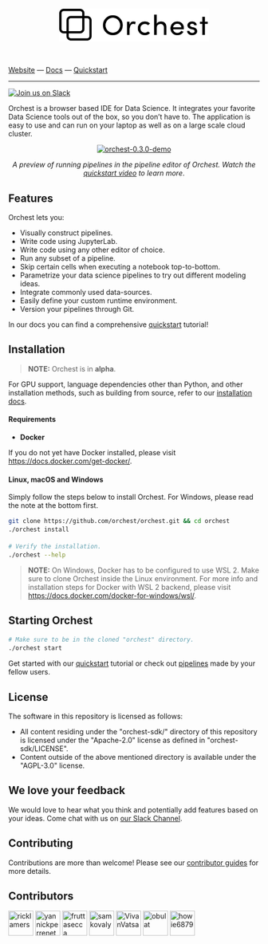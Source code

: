 <p align="center">
<a href="https://orchest.io">
  <img src="docs/source/img/logo.png" width="300px" />
</a>
</p>
<br/>

[Website](https://www.orchest.io) —
[Docs](https://orchest.readthedocs.io/en/stable/) —
[Quickstart](https://orchest.readthedocs.io/en/stable/getting_started/quickstart.html)

---

[![Join us on Slack](https://img.shields.io/badge/%20-Join%20us%20on%20Slack-blue?style=for-the-badge&logo=slack&labelColor=5c5c5c)](https://join.slack.com/t/orchest/shared_invite/zt-g6wooj3r-6XI8TCWJrXvUnXKdIKU_8w)

Orchest is a browser based IDE for Data Science. It integrates your favorite Data Science tools out of the box, so you don’t have to. The application is easy to use and can run on your laptop as well as on a large scale cloud cluster.

<p align="center">
<a target="_blank" href="https://www.youtube.com/watch?v=j0nySMu1-DQ"><img src="https://user-images.githubusercontent.com/1309307/100893895-27227e00-34bc-11eb-84d3-c26316453eee.gif" width="868px" alt="orchest-0.3.0-demo" /></a/></p>
<p align="center">
  <i>A preview of running pipelines in the pipeline editor of Orchest. Watch the <a target="_blank" href="https://www.youtube.com/watch?v=j0nySMu1-DQ">quickstart video</a> to learn more</a></i>.
 </p>

## Features

Orchest lets you:

- Visually construct pipelines.
- Write code using JupyterLab.
- Write code using any other editor of choice.
- Run any subset of a pipeline.
- Skip certain cells when executing a notebook top-to-bottom.
- Parametrize your data science pipelines to try out different modeling ideas.
- Integrate commonly used data-sources.
- Easily define your custom runtime environment.
- Version your pipelines through Git.

In our docs you can find a comprehensive
[quickstart](https://orchest.readthedocs.io/en/stable/getting_started/quickstart.html) tutorial!

## Installation

> **NOTE:** Orchest is in **alpha**.

For GPU support, language dependencies other than Python, and other installation methods, such as
building from source, refer to our [installation
docs](https://orchest.readthedocs.io/en/stable/getting_started/installation.html).

#### Requirements

- **Docker**

If you do not yet have Docker installed, please visit https://docs.docker.com/get-docker/.

#### Linux, macOS and Windows

Simply follow the steps below to install Orchest. For Windows, please read the note at the bottom first.

```bash
git clone https://github.com/orchest/orchest.git && cd orchest
./orchest install

# Verify the installation.
./orchest --help

```

> **NOTE:** On Windows, Docker has to be configured to use WSL 2. Make sure to clone Orchest inside
> the Linux environment. For more info and installation steps for Docker with WSL 2 backend, please
> visit https://docs.docker.com/docker-for-windows/wsl/.

## Starting Orchest

```bash
# Make sure to be in the cloned "orchest" directory.
./orchest start
```

Get started with our
[quickstart](https://orchest.readthedocs.io/en/stable/getting_started/quickstart.html) tutorial or
check out [pipelines](https://github.com/orchest/awesome-orchest-pipelines) made by your fellow
users.

## License

The software in this repository is licensed as follows:

- All content residing under the "orchest-sdk/" directory of this repository is licensed under the
  "Apache-2.0" license as defined in "orchest-sdk/LICENSE".
- Content outside of the above mentioned directory is available under the "AGPL-3.0" license.

## We love your feedback

We would love to hear what you think and potentially add features based on your ideas. Come chat
with us on [our Slack Channel](https://join.slack.com/t/orchest/shared_invite/zt-g6wooj3r-6XI8TCWJrXvUnXKdIKU_8w).

## Contributing

Contributions are more than welcome! Please see our
[contributor guides](https://orchest.readthedocs.io/en/stable/developer_guide/contributing.html)
for more details.

## Contributors
<!-- To get src for img: https://api.github.com/users/username -->
<a href="https://github.com/ricklamers"><img src="https://avatars2.githubusercontent.com/u/1309307?v=4" title="ricklamers" width="50" height="50"></a>
<a href="https://github.com/yannickperrenet"><img src="https://avatars0.githubusercontent.com/u/26223174?v=4" title="yannickperrenet" width="50" height="50"></a>
<a href="https://github.com/fruttasecca"><img src="https://avatars3.githubusercontent.com/u/19429509?v=4" title="fruttasecca" width="50" height="50"></a>
<a href="https://github.com/samkovaly"><img src="https://avatars2.githubusercontent.com/u/32314099?v=4" title="samkovaly" width="50" height="50"></a>
<a href="https://github.com/VivanVatsa"><img src="https://avatars0.githubusercontent.com/u/56357691?v=4" title="VivanVatsa" width="50" height="50"></a>
<a href="https://github.com/obulat"><img src="https://avatars1.githubusercontent.com/u/15233243?v=4" title="obulat" width="50" height="50"></a>
<a href="https://github.com/howie6879"><img src="https://avatars.githubusercontent.com/u/17047388?v=4" title="howie6879" width="50" height="50"></a>
